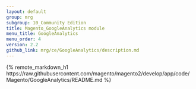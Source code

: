 ```yaml
---
layout: default
group: mrg
subgroup: 10_Community Edition
title: Magento_GoogleAnalytics module
menu_title: GoogleAnalytics
menu_order: 4
version: 2.2
github_link: mrg/ce/GoogleAnalytics/description.md
---
```


<div class="no-h1">
{% remote_markdown_h1 https://raw.githubusercontent.com/magento/magento2/develop/app/code/Magento/GoogleAnalytics/README.md %}
</div>